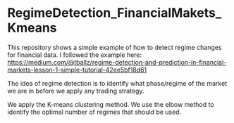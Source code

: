 # RegimeDetection_FinancialMakets_Kmeans
 
This repository shows a simple example of how to detect regime changes for financial data. I followed the example here: https://medium.com/@tballz/regime-detection-and-prediction-in-financial-markets-lesson-1-simple-tutorial-42ee5bf18d61

The idea of regime detection is to identify what phase/regime of the market we are in before we apply any trading strategy.

We apply the K-means clustering method. We use the elbow method to identify the optimal number of regimes that should be used.
